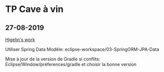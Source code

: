 # TP Cave à vin
## 27-08-2019

[Higelin's work](https://github.com/HIGELIN/caveavin/tree/master/caveAVin)

Utiliser Spring Data
Modèle: eclipse-workspace/03-SpringORM-JPA-Data

Mise à jour de la version de Gradle si conflits:
Eclipse/Window/préferences/gradle et choisir la bonne version
